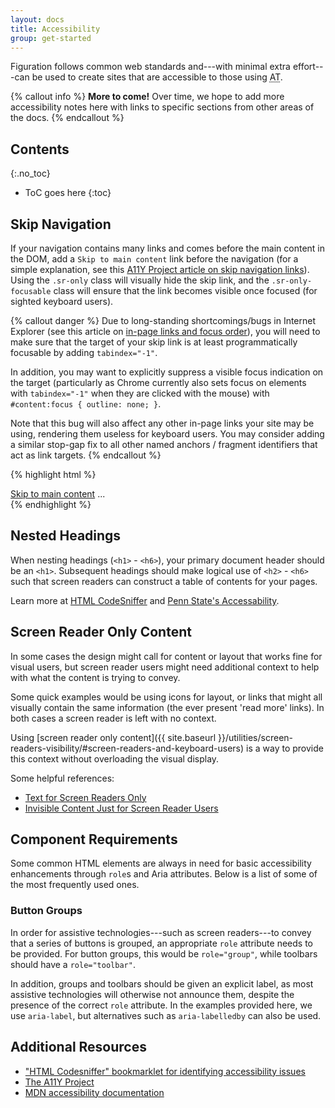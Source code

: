 ```yaml
---
layout: docs
title: Accessibility
group: get-started
---
```


Figuration follows common web standards and---with minimal extra effort---can be used to create sites that are accessible to those using <abbr title="Assistive Technology" class="initialism">AT</abbr>.

{% callout info %}
**More to come!** Over time, we hope to add more accessibility notes here with links to specific sections from other areas of the docs.
{% endcallout %}

## Contents
{:.no_toc}

* ToC goes here
{:toc}

## Skip Navigation

If your navigation contains many links and comes before the main content in the DOM, add a `Skip to main content` link before the navigation (for a simple explanation, see this [A11Y Project article on skip navigation links](http://a11yproject.com/posts/skip-nav-links)). Using the `.sr-only` class will visually hide the skip link, and the <code>.sr-only-focusable</code> class will ensure that the link becomes visible once focused (for sighted keyboard users).

{% callout danger %}
Due to long-standing shortcomings/bugs in Internet Explorer (see this article on [in-page links and focus order](http://accessibleculture.org/articles/2010/05/in-page-links/)), you will need to make sure that the target of your skip link is at least programmatically focusable by adding `tabindex="-1"`.

In addition, you may want to explicitly suppress a visible focus indication on the target (particularly as Chrome currently also sets focus on elements with `tabindex="-1"` when they are clicked with the mouse) with `#content:focus { outline: none; }`.

Note that this bug will also affect any other in-page links your site may be using, rendering them useless for keyboard users. You may consider adding a similar stop-gap fix to all other named anchors / fragment identifiers that act as link targets.
{% endcallout %}

{% highlight html %}
<body>
  <a href="#content" class="sr-only sr-only-focusable">Skip to main content</a>
  ...
  <div class="container" id="content" tabindex="-1">
    <!-- The main page content -->
  </div>
</body>
{% endhighlight %}

## Nested Headings

When nesting headings (`<h1>` - `<h6>`), your primary document header should be an `<h1>`. Subsequent headings should make logical use of `<h2>` - `<h6>` such that screen readers can construct a table of contents for your pages.

Learn more at [HTML CodeSniffer](http://squizlabs.github.io/HTML_CodeSniffer/Standards/Section508/) and [Penn State's Accessability](http://accessibility.psu.edu/headings).

## Screen Reader Only Content

In some cases the design might call for content or layout that works fine for visual users, but screen reader users might need additional context to help with what the content is trying to convey.

Some quick examples would be using icons for layout, or links that might all visually contain the same information (the ever present 'read more' links).  In both cases a screen reader is left with no context.

Using [screen reader only content]({{ site.baseurl }}/utilities/screen-readers-visibility/#screen-readers-and-keyboard-users) is a way to provide this context without overloading the visual display.

Some helpful references:

- [Text for Screen Readers Only](http://www.coolfields.co.uk/2016/05/text-for-screen-readers-only-updated/)
- [Invisible Content Just for Screen Reader Users](http://webaim.org/techniques/css/invisiblecontent/)

## Component Requirements

Some common HTML elements are always in need for basic accessibility enhancements through `role`s and Aria attributes. Below is a list of some of the most frequently used ones.

### Button Groups

In order for assistive technologies---such as screen readers---to convey that a series of buttons is grouped, an appropriate `role` attribute needs to be provided. For button groups, this would be `role="group"`, while toolbars should have a `role="toolbar"`.

In addition, groups and toolbars should be given an explicit label, as most assistive technologies will otherwise not announce them, despite the presence of the correct `role` attribute. In the examples provided here, we use `aria-label`, but alternatives such as `aria-labelledby` can also be used.

## Additional Resources

- ["HTML Codesniffer" bookmarklet for identifying accessibility issues](https://github.com/squizlabs/HTML_CodeSniffer)
- [The A11Y Project](http://a11yproject.com/)
- [MDN accessibility documentation](https://developer.mozilla.org/en-US/docs/Accessibility)
